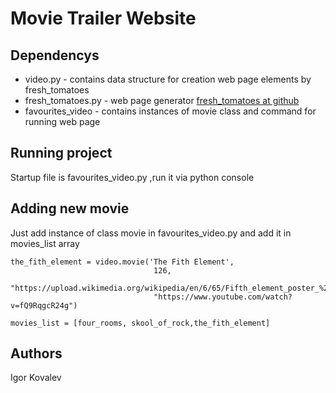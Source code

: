 # Movie Trailer Website

## Dependencys

* video.py   - contains data structure for creation web page elements by fresh_tomatoes
* fresh_tomatoes.py - web page generator [fresh_tomatoes at github](https://github.com/adarsh0806/ud036_StarterCode/blob/master/fresh_tomatoes.py) 
* favourites_video - contains instances of movie class and command for running web page


## Running project

Startup file is favourites_video.py ,run it via python console  

## Adding new movie 
Just add instance of class movie in favourites_video.py and add it in 
movies_list array
```
the_fith_element = video.movie('The Fith Element',
                                126,
                                "https://upload.wikimedia.org/wikipedia/en/6/65/Fifth_element_poster_%281997%29.jpg",
                                "https://www.youtube.com/watch?v=fQ9RqgcR24g")

movies_list = [four_rooms, skool_of_rock,the_fith_element]

```

## Authors 
Igor Kovalev

